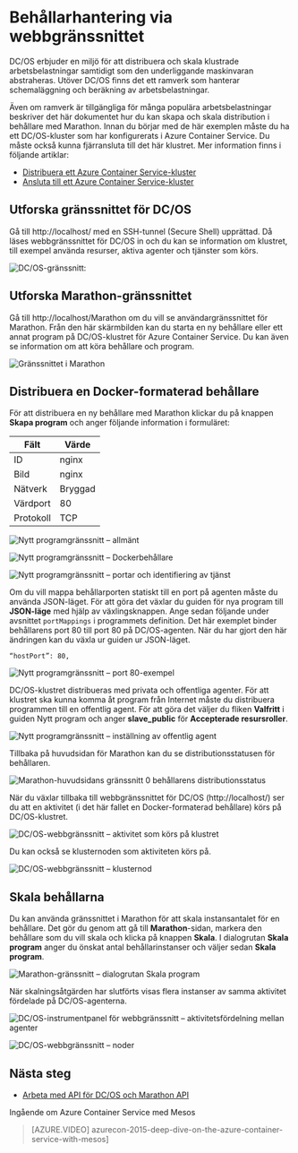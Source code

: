 <properties
   pageTitle="Azure Container Service-hantering av behållare via webbgränssnittet | Microsoft Azure"
   description="Distribuera behållare till en klustertjänst i Azure Container Service med Marathons webbgränssnitt."
   services="container-service"
   documentationCenter=""
   authors="neilpeterson"
   manager="timlt"
   editor=""
   tags="acs, azure-container-service"
   keywords="Docker, behållare, Micro-tjänster, Mesos, Azure"/>

<tags
   ms.service="container-service"
   ms.devlang="na"
   ms.topic="get-started-article"
   ms.tgt_pltfrm="na"
   ms.workload="na"
   ms.date="02/16/2016"
   ms.author="nepeters"/>

# Behållarhantering via webbgränssnittet

DC/OS erbjuder en miljö för att distribuera och skala klustrade arbetsbelastningar samtidigt som den underliggande maskinvaran abstraheras. Utöver DC/OS finns det ett ramverk som hanterar schemaläggning och beräkning av arbetsbelastningar.


Även om ramverk är tillgängliga för många populära arbetsbelastningar beskriver det här dokumentet hur du kan skapa och skala distribution i behållare med Marathon. Innan du börjar med de här exemplen måste du ha ett DC/OS-kluster som har konfigurerats i Azure Container Service. Du måste också kunna fjärransluta till det här klustret. Mer information finns i följande artiklar:

- [Distribuera ett Azure Container Service-kluster](container-service-deployment.md)
- [Ansluta till ett Azure Container Service-kluster](container-service-connect.md)

## Utforska gränssnittet för DC/OS

Gå till http://localhost/ med en SSH-tunnel (Secure Shell) upprättad. Då läses webbgränssnittet för DC/OS in och du kan se information om klustret, till exempel använda resurser, aktiva agenter och tjänster som körs.

![DC/OS-gränssnitt:](media/dcos/dcos2.png)

## Utforska Marathon-gränssnittet

Gå till http://localhost/Marathon om du vill se användargränssnittet för Marathon. Från den här skärmbilden kan du starta en ny behållare eller ett annat program på DC/OS-klustret för Azure Container Service. Du kan även se information om att köra behållare och program.  

![Gränssnittet i Marathon](media/dcos/dcos3.png)

## Distribuera en Docker-formaterad behållare

För att distribuera en ny behållare med Marathon klickar du på knappen **Skapa program** och anger följande information i formuläret:

Fält           | Värde
----------------|-----------
ID              | nginx
Bild           | nginx
Nätverk         | Bryggad
Värdport       | 80
Protokoll        | TCP

![Nytt programgränssnitt – allmänt](media/dcos/dcos4.png)

![Nytt programgränssnitt – Dockerbehållare](media/dcos/dcos5.png)

![Nytt programgränssnitt – portar och identifiering av tjänst](media/dcos/dcos6.png)

Om du vill mappa behållarporten statiskt till en port på agenten måste du använda JSON-läget. För att göra det växlar du guiden för nya program till **JSON-läge** med hjälp av växlingsknappen. Ange sedan följande under avsnittet `portMappings` i programmets definition. Det här exemplet binder behållarens port 80 till port 80 på DC/OS-agenten. När du har gjort den här ändringen kan du växla ur guiden ur JSON-läget.

```none
“hostPort”: 80,
```

![Nytt programgränssnitt – port 80-exempel](media/dcos/dcos13.png)

DC/OS-klustret distribueras med privata och offentliga agenter. För att klustret ska kunna komma åt program från Internet måste du distribuera programmen till en offentlig agent. För att göra det väljer du fliken **Valfritt** i guiden Nytt program och anger **slave_public** för **Accepterade resursroller**.

![Nytt programgränssnitt – inställning av offentlig agent](media/dcos/dcos14.png)

Tillbaka på huvudsidan för Marathon kan du se distributionsstatusen för behållaren.

![Marathon-huvudsidans gränssnitt 0 behållarens distributionsstatus](media/dcos/dcos7.png)

När du växlar tillbaka till webbgränssnittet för DC/OS (http://localhost/) ser du att en aktivitet (i det här fallet en Docker-formaterad behållare) körs på DC/OS-klustret.

![DC/OS-webbgränssnitt – aktivitet som körs på klustret](media/dcos/dcos8.png)

Du kan också se klusternoden som aktiviteten körs på.

![DC/OS-webbgränssnitt – klusternod](media/dcos/dcos9.png)

## Skala behållarna

Du kan använda gränssnittet i Marathon för att skala instansantalet för en behållare. Det gör du genom att gå till **Marathon**-sidan, markera den behållare som du vill skala och klicka på knappen **Skala**. I dialogrutan **Skala program** anger du önskat antal behållarinstanser och väljer sedan **Skala program**.

![Marathon-gränssnitt – dialogrutan Skala program](media/dcos/dcos10.png)

När skalningsåtgärden har slutförts visas flera instanser av samma aktivitet fördelade på DC/OS-agenterna.

![DC/OS-instrumentpanel för webbgränssnitt – aktivitetsfördelning mellan agenter](media/dcos/dcos11.png)

![DC/OS-webbgränssnitt – noder](media/dcos/dcos12.png)

## Nästa steg

- [Arbeta med API för DC/OS och Marathon API](container-service-mesos-marathon-rest.md)

Ingående om Azure Container Service med Mesos

> [AZURE.VIDEO] azurecon-2015-deep-dive-on-the-azure-container-service-with-mesos]



<!--HONumber=sep16_HO1-->



